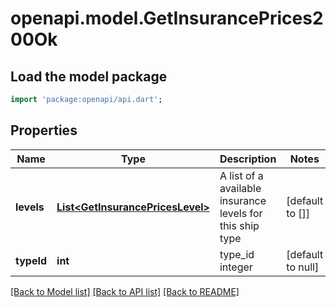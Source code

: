 # openapi.model.GetInsurancePrices200Ok

## Load the model package
```dart
import 'package:openapi/api.dart';
```

## Properties
Name | Type | Description | Notes
------------ | ------------- | ------------- | -------------
**levels** | [**List&lt;GetInsurancePricesLevel&gt;**](GetInsurancePricesLevel.md) | A list of a available insurance levels for this ship type | [default to []]
**typeId** | **int** | type_id integer | [default to null]

[[Back to Model list]](../README.md#documentation-for-models) [[Back to API list]](../README.md#documentation-for-api-endpoints) [[Back to README]](../README.md)


